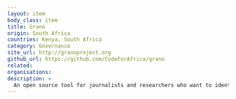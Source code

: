```yaml
---
layout: item
body_class: item
title: Grano
origin: South Africa
countries: Kenya, South Africa
category: Governance
site_url: http://granoproject.org
github_url: https://github.com/CodeForAfrica/grano
related: 
organisations: 
description: >
  An open source tool for journalists and researchers who want to identify connections between people, companies and institutions of political or economic interest.
---
```

